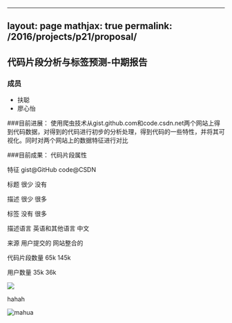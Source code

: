 

---
layout: page
mathjax: true
permalink: /2016/projects/p21/proposal/
---

## 代码片段分析与标签预测-中期报告

### 成员

- 扶聪
- 廖心怡

###目前进展：
使用爬虫技术从gist.github.com和code.csdn.net两个网站上得到代码数据，对得到的代码进行初步的分析处理，得到代码的一些特性，并将其可视化。同时对两个网站上的数据特征进行对比

###目前成果：
代码片段属性

 特征    gist@GitHub	code@CSDN

 标题	很少	没有

描述	很少	很多

标签	没有	很多

描述语言	英语和其他语言	中文

来源	用户提交的	网站整合的

代码片段数量	65k	145k

用户数量	35k	36k

![](mahua-logo.jpg)

hahah

![mahua](mahua-logo.jpg)
